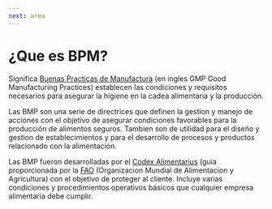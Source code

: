 ```yaml
---
next: area
---
```

# ¿Que es BPM?
Significa [Buenas Practicas de Manufactura](http://es.wikipedia.org/wiki/Buenas_practicas_de_fabricacion) (en ingles GMP Good Manufacturing Practices) establecen las condiciones y requisitos necesarios para asegurar la higiene en la cadea alimentaria y la producción.

Las BMP son una serie de directrices que definen la gestion y manejo de acciones con el objetivo de asegurar condiciones favorables para la producción de alimentos seguros. Tambien son de utilidad para el diseño y gestion de establecimientos y para el desarrollo de procesos y productos relacionado con la alimentación.

Las BMP fueron desarrolladas por el [Codex Alimentarius](https://es.wikipedia.org/wiki/Codex_Alimentarius) (guia proporcionada por la [FAO](https://es.wikipedia.org/wiki/Organizaci%C3%B3n_de_las_Naciones_Unidas_para_la_Alimentaci%C3%B3n_y_la_Agricultura) (Organizacion Mundial de Alimentacion y Agricultura) con el objetivo de proteger al cliente. Incluye varias condiciones y procedimientos operativos básicos que cualquier empresa alimentaria debe cumplir.

